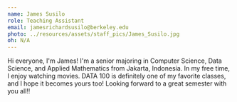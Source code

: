 ```yaml
---
name: James Susilo
role: Teaching Assistant
email: jamesrichardsusilo@berkeley.edu
photo: ../resources/assets/staff_pics/James_Susilo.jpg
oh: N/A 
---
```

Hi everyone, I'm James! I'm a senior majoring in Computer Science, Data Science, and Applied Mathematics from Jakarta, Indonesia. In my free time, I enjoy watching movies. DATA 100 is definitely one of my favorite classes, and I hope it becomes yours too! Looking forward to a great semester with you all!!
